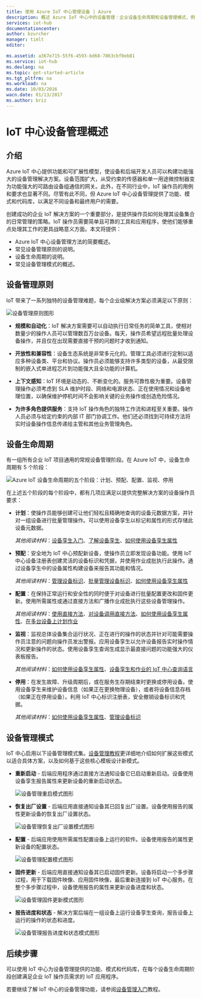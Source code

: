 ```yaml
---
title: 使用 Azure IoT 中心管理设备 | Azure
description: 概述 Azure IoT 中心中的设备管理：企业设备生命周期和设备管理模式，例如重启、恢复出厂设置、固件更新、配置、设备孪生、查询以及作业。
services: iot-hub
documentationcenter: 
author: bzurcher
manager: timlt
editor: 

ms.assetid: a367e715-55f6-4593-bd68-7863cbf0eb81
ms.service: iot-hub
ms.devlang: na
ms.topic: get-started-article
ms.tgt_pltfrm: na
ms.workload: na
ms.date: 10/03/2016
wacn.date: 01/13/2017
ms.author: briz
---
```


# IoT 中心设备管理概述
## 介绍
Azure IoT 中心提供功能和可扩展性模型，使设备和后端开发人员可以构建功能强大的设备管理解决方案。设备范围扩大，从受约束的传感器和单一用途微控制器变为功能强大的可路由设备组通信的网关。此外，在不同行业中，IoT 操作员的用例和要求也显著不同。尽管有此不同，但 Azure IoT 中心设备管理提供了功能、模式和代码库，以满足不同设备和最终用户的需要。

创建成功的企业 IoT 解决方案的一个重要部分，是提供操作员如何处理其设备集合的日常管理的策略。IoT 操作员需要简单且可靠的工具和应用程序，使他们能够重点处理其工作的更具战略意义方面。本文将提供：

- Azure IoT 中心设备管理方法的简要概述。
- 常见设备管理原则的说明。
- 设备生命周期的说明。
- 常见设备管理模式的概述。

## 设备管理原则
IoT 带来了一系列独特的设备管理难题，每个企业级解决方案必须满足以下原则：

![设备管理原则图形][img-dm_principles]  

- **规模和自动化**：IoT 解决方案需要可以自动执行日常任务的简单工具，使相对数量少的操作人员可以管理数百万台设备。每天，操作员希望远程批量处理设备操作，并且仅在出现需要直接干预的问题时才收到通知。

* **开放性和兼容性**：设备生态系统是非常多元化的。管理工具必须进行定制以适应多种设备类、平台和协议。操作员必须能够支持许多类型的设备，从最受限制的嵌入式单进程芯片到功能强大且全功能的计算机。

- **上下文感知**：IoT 环境是动态的、不断变化的。服务可靠性极为重要。设备管理操作必须考虑到 SLA 维护时段、网络和电源状态、正在使用情况和设备地理位置，以确保维护停机时间不会影响关键的业务操作或创造危险情况。

- **为许多角色提供服务**：支持 IoT 操作角色的独特工作流和进程至关重要。操作人员必须与给定约束的内部 IT 部门协调工作。他们还必须找到可持续方法将实时设备操作信息传递给主管和其他业务管理角色。

## 设备生命周期
有一组所有企业 IoT 项目通用的常规设备管理阶段。在 Azure IoT 中，设备生命周期有 5 个阶段：

![Azure IoT 设备生命周期的五个阶段：计划、预配、配置、监视、停用][img-device_lifecycle]  

在上述五个阶段的每个阶段中，都有几项应满足以提供完整解决方案的设备操作员要求：

- **计划**：使操作员能够创建可让他们轻松且精确地查询的设备元数据方案，并针对一组设备进行批量管理操作。可以使用设备孪生以标记和属性的形式存储此设备元数据。

    *其他阅读材料*：[设备孪生入门][lnk-twins-getstarted]、[了解设备孪生][lnk-twins-devguide]、[如何使用设备孪生属性][lnk-twin-properties]

- **预配**：安全地为 IoT 中心预配新设备，使操作员立即发现设备功能。使用 IoT 中心设备注册表创建灵活的设备标识和凭据，并使用作业成批执行此操作。通过设备孪生中的设备属性构建设备来报告其功能和情况。

    *其他阅读材料*：[管理设备标识][lnk-identity-registry]、[批量管理设备标识][lnk-bulk-identity]、[如何使用设备孪生属性][lnk-twin-properties]

- **配置**：在保持正常运行和安全性的同时便于对设备进行批量配置更改和固件更新。使用所需属性或通过直接方法和广播作业成批执行这些设备管理操作。

    *其他阅读材料*：[使用直接方法][lnk-c2d-methods]、[对设备调用直接方法][lnk-methods-devguide]、[如何使用设备孪生属性][lnk-twin-properties]、[在多台设备上计划作业][lnk-jobs-devguide]

- **监视**：监视总体设备集合运行状况、正在进行的操作的状态并针对可能需要操作员注意的问题向操作员发出警报。应用设备孪生以允许设备报告实时操作情况和更新操作的状态。使用设备孪生查询生成显示最直接问题的功能强大的仪表板报告。

    *其他阅读材料*：[如何使用设备孪生属性][lnk-twin-properties]、[设备孪生和作业的 IoT 中心查询语言][lnk-query-language]
- **停用**：在发生故障、升级周期后，或在服务生存期结束时更换或停用设备。使用设备孪生来维护设备信息（如果正在更换物理设备），或者将设备信息存档（如果正在停用设备）。利用 IoT 中心标识注册表，安全撤销设备标识和凭据。

    *其他阅读材料*：[如何使用设备孪生属性][lnk-twin-properties]、[管理设备标识][lnk-identity-registry]

## 设备管理模式
IoT 中心启用以下设备管理模式集。[设备管理教程][lnk-get-started]更详细地介绍如何扩展这些模式以适合具体方案，以及如何基于这些核心模板设计新模式。

- **重新启动** - 后端应用程序通过直接方法通知设备它已启动重新启动。设备使用设备孪生报告属性来更新设备的重新启动状态。

    ![设备管理重启模式图形][img-reboot_pattern]  

- **恢复出厂设置** - 后端应用直接通知设备其已回复出厂设置。设备使用报告的属性更新设备的恢复出厂设置状态。

    ![设备管理恢复出厂设置模式图形][img-facreset_pattern]  

- **配置** - 后端应用使用所需属性配置设备上运行的软件。设备使用报告的属性更新设备的配置状态。

    ![设备管理配置模式图形][img-config_pattern]  

- **固件更新** - 后端应用直接通知设备其已启动固件更新。设备将启动一个多步骤过程，用于下载固件映像、应用固件映像，最后重新连接到 IoT 中心服务。在整个多步骤过程中，设备使用报告的属性来更新设备进度和状态。

    ![设备管理固件更新模式图形][img-fwupdate_pattern]  

- **报告进度和状态** - 解决方案后端在一组设备上运行设备孪生查询，报告设备上运行的操作的状态和进度。

    ![设备管理报告进度和状态模式图形][img-report_progress_pattern]  

## 后续步骤
可以使用 IoT 中心为设备管理提供的功能、模式和代码库，在每个设备生命周期阶段创建满足企业 IoT 操作员需求的 IoT 应用程序。

若要继续了解 IoT 中心的设备管理功能，请参阅[设备管理入门][lnk-get-started]教程。

<!-- Images and links -->

[img-dm_principles]: ./media/iot-hub-device-management-overview/image4.png
[img-device_lifecycle]: ./media/iot-hub-device-management-overview/image5.png
[img-config_pattern]: ./media/iot-hub-device-management-overview/configuration-pattern.png
[img-facreset_pattern]: ./media/iot-hub-device-management-overview/facreset-pattern.png
[img-fwupdate_pattern]: ./media/iot-hub-device-management-overview/fwupdate-pattern.png
[img-reboot_pattern]: ./media/iot-hub-device-management-overview/reboot-pattern.png
[img-report_progress_pattern]: ./media/iot-hub-device-management-overview/report-progress-pattern.png

[lnk-twins-devguide]: ./iot-hub-devguide-device-twins.md
[lnk-get-started]: ./iot-hub-node-node-device-management-get-started.md
[lnk-twins-getstarted]: ./iot-hub-node-node-twin-getstarted.md
[lnk-twin-properties]: ./iot-hub-node-node-twin-how-to-configure.md
[lnk-hub-getstarted]: ./iot-hub-csharp-csharp-getstarted.md
[lnk-identity-registry]: ./iot-hub-devguide-identity-registry.md
[lnk-bulk-identity]: ./iot-hub-bulk-identity-mgmt.md
[lnk-query-language]: ./iot-hub-devguide-query-language.md
[lnk-c2d-methods]: ./iot-hub-node-node-direct-methods.md
[lnk-methods-devguide]: ./iot-hub-devguide-direct-methods.md
[lnk-jobs-devguide]: ./iot-hub-devguide-jobs.md

<!---HONumber=Mooncake_0109_2017-->
<!--Update_Description:update wording and link references-->